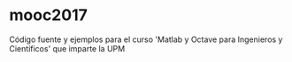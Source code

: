 # mooc2017
Código fuente y ejemplos para el curso 'Matlab y Octave para Ingenieros y Científicos' que imparte la UPM

